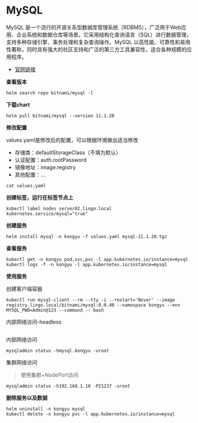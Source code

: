 # MySQL

MySQL 是一个流行的开源关系型数据库管理系统（RDBMS），广泛用于Web应用、企业系统和数据仓库等场景。它采用结构化查询语言（SQL）进行数据管理，支持多种存储引擎、事务处理和复杂查询操作。MySQL 以高性能、可靠性和易用性著称，同时具有强大的社区支持和广泛的第三方工具兼容性，适合各种规模的应用程序。

- [官网链接](https://www.mysql.com/)

**查看版本**

```
helm search repo bitnami/mysql -l
```

**下载chart**

```
helm pull bitnami/mysql --version 11.1.20
```

**修改配置**

values.yaml是修改后的配置，可以根据环境做出适当修改

- 存储类：defaultStorageClass（不填为默认）
- 认证配置：auth.rootPassword
- 镜像地址：image.registry
- 其他配置：...

```
cat values.yaml
```

**创建标签，运行在标签节点上**

```
kubectl label nodes server02.lingo.local kubernetes.service/mysql="true"
```

**创建服务**

```
helm install mysql -n kongyu -f values.yaml mysql-11.1.20.tgz
```

**查看服务**

```
kubectl get -n kongyu pod,svc,pvc -l app.kubernetes.io/instance=mysql
kubectl logs -f -n kongyu -l app.kubernetes.io/instance=mysql
```

**使用服务**

创建客户端容器

```
kubectl run mysql-client --rm --tty -i --restart='Never' --image  registry.lingo.local/bitnami/mysql:8.0.40 --namespace kongyu --env MYSQL_PWD=Admin@123 --command -- bash
```

内部网络访问-headless

```

```

内部网络访问

```
mysqladmin status -hmysql.kongyu -uroot
```

集群网络访问

> 使用集群+NodePort访问

```
mysqladmin status -h192.168.1.10 -P21237 -uroot
```

**删除服务以及数据**

```
helm uninstall -n kongyu mysql
kubectl delete -n kongyu pvc -l app.kubernetes.io/instance=mysql
```

